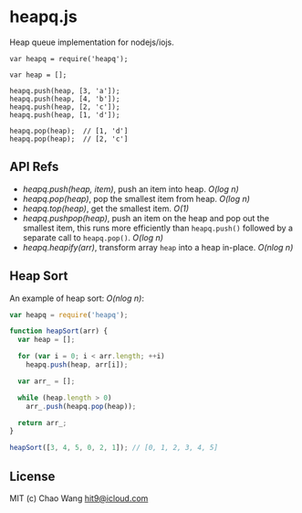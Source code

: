 heapq.js
========

Heap queue implementation for nodejs/iojs.

```
var heapq = require('heapq');

var heap = [];

heapq.push(heap, [3, 'a']);
heapq.push(heap, [4, 'b']);
heapq.push(heap, [2, 'c']);
heapq.push(heap, [1, 'd']);

heapq.pop(heap);  // [1, 'd']
heapq.pop(heap);  // [2, 'c']
```

API Refs
--------

- *heapq.push(heap, item)*, push an item into heap. *O(log n)*
- *heapq.pop(heap)*, pop the smallest item from heap. *O(log n)*
- *heapq.top(heap)*, get the smallest item. *O(1)*
- *heapq.pushpop(heap)*, push an item on the heap and pop out the smallest item,
   this runs more efficiently than `heapq.push()` followed by a separate call to `heapq.pop()`. *O(log n)*
- *heapq.heapify(arr)*, transform array `heap` into a heap in-place. *O(nlog n)*

Heap Sort
---------

An example of heap sort: *O(nlog n)*:

```js
var heapq = require('heapq');

function heapSort(arr) {
  var heap = [];

  for (var i = 0; i < arr.length; ++i)
    heapq.push(heap, arr[i]);

  var arr_ = [];

  while (heap.length > 0)
    arr_.push(heapq.pop(heap));

  return arr_;
}

heapSort([3, 4, 5, 0, 2, 1]); // [0, 1, 2, 3, 4, 5]
```

License
--------

MIT (c) Chao Wang <hit9@icloud.com>
